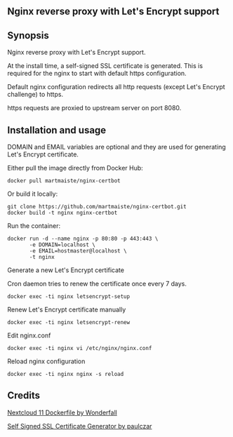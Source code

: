 ## Nginx reverse proxy with Let's Encrypt support

## Synopsis

Nginx reverse proxy with Let's Encrypt support.

At the install time, a self-signed SSL certificate is generated. This is required for the nginx to start with default https configuration.

Default nginx configuration redirects all http requests (except Let's Encrypt challenge) to https.

https requests are proxied to upstream server on port 8080.

## Installation and usage

DOMAIN and EMAIL variables are optional and they are used for generating Let's Encrypt certificate.

Either pull the image directly from Docker Hub:
```
docker pull martmaiste/nginx-certbot

```
Or build it locally:
```
git clone https://github.com/martmaiste/nginx-certbot.git
docker build -t nginx nginx-certbot
```

Run the container:
```
docker run -d --name nginx -p 80:80 -p 443:443 \
       -e DOMAIN=localhost \
       -e EMAIL=hostmaster@localhost \
       -t nginx
```

Generate a new Let's Encrypt certificate

Cron daemon tries to renew the certificate once every 7 days.

```
docker exec -ti nginx letsencrypt-setup
```

Renew Let's Encrypt certificate manually

```
docker exec -ti nginx letsencrypt-renew
```

Edit nginx.conf

```
docker exec -ti nginx vi /etc/nginx/nginx.conf
```

Reload nginx configuration

```
docker exec -ti nginx nginx -s reload
```

## Credits

[Nextcloud 11 Dockerfile by Wonderfall](https://github.com/Wonderfall/dockerfiles/tree/master/nextcloud/11.0)

[Self Signed SSL Certificate Generator by paulczar](https://github.com/paulczar/omgwtfssl)
